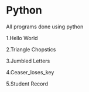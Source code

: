 # Python
All programs done using python

1.Hello World

2.Triangle Chopstics

3.Jumbled Letters

4.Ceaser_loses_key

5.Student Record
